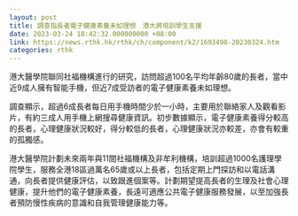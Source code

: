 ```yaml
---
layout: post
title: 調查指長者電子健康素養未如理想　港大將培訓學生支援
date: 2023-03-24 18:42:32.000000000 +08:00
link: https://news.rthk.hk/rthk/ch/component/k2/1693498-20230324.htm
categories: rthk
---
```


港大醫學院聯同社福機構進行的研究，訪問超過100名平均年齡80歲的長者，當中近9成人擁有智能手機，但近7成受訪者的電子健康素養未如理想。

調查顯示，超過6成長者每日用手機時間少於一小時，主要用於聯絡家人及觀看影片，有約三成人用手機上網搜尋健康資訊。初步數據顯示，電子健康素養得分較高的長者，心理健康狀況較好，得分較低的長者，心理健康狀況亦較差，亦會有較重的孤獨感。

港大醫學院計劃未來兩年與11間社福機構及非牟利機構，培訓超過1000名護理學院學生，服務全港18區過萬名65歲或以上長者，包括定期上門探訪和以電話溝通，向長者提供健康評估，以致跟進個案等。計劃期望提高長者的生理及社會心理健康，提升他們的電子健康素養，長遠可適應公共電子健康服務發展，以至加強長者預防慢性疾病的意識和自我管理健康能力等。
